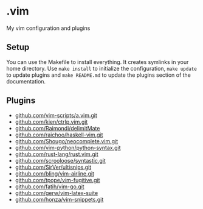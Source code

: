 # .vim
My vim configuration and plugins

## Setup

You can use the Makefile to install everything. It creates symlinks in your home directory.
Use `make install` to initialize the configuration, `make update` to update plugins and `make README.md`
to update the plugins section of the documentation.

## Plugins

* [github.com/vim-scripts/a.vim.git](https://github.com/vim-scripts/a.vim.git)
* [github.com/kien/ctrlp.vim.git](https://github.com/kien/ctrlp.vim.git)
* [github.com/Raimondi/delimitMate](https://github.com/Raimondi/delimitMate)
* [github.com/raichoo/haskell-vim.git](https://github.com/raichoo/haskell-vim.git)
* [github.com/Shougo/neocomplete.vim.git](https://github.com/Shougo/neocomplete.vim.git)
* [github.com/vim-python/python-syntax.git](https://github.com/vim-python/python-syntax.git)
* [github.com/rust-lang/rust.vim.git](https://github.com/rust-lang/rust.vim.git)
* [github.com/scrooloose/syntastic.git](https://github.com/scrooloose/syntastic.git)
* [github.com/SirVer/ultisnips.git](https://github.com/SirVer/ultisnips.git)
* [github.com/bling/vim-airline.git](https://github.com/bling/vim-airline.git)
* [github.com/tpope/vim-fugitive.git](https://github.com/tpope/vim-fugitive.git)
* [github.com/fatih/vim-go.git](https://github.com/fatih/vim-go.git)
* [github.com/gerw/vim-latex-suite](https://github.com/gerw/vim-latex-suite)
* [github.com/honza/vim-snippets.git](https://github.com/honza/vim-snippets.git)
